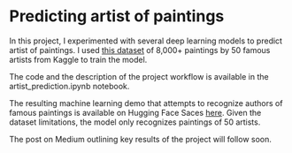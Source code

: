 # Predicting artist of paintings

In this project, I experimented with several deep learning models to predict artist of paintings. I used [this dataset](https://www.kaggle.com/datasets/ikarus777/best-artworks-of-all-time) of 8,000+ paintings by 50 famous artists from Kaggle to train the model.

The code and the description of the project workflow is available in the artist_prediction.ipynb notebook.

The resulting machine learning demo that attempts to recognize authors of famous paintings is available on Hugging Face Saces [here](https://huggingface.co/spaces/osydorchuk/painting_authors). Given the dataset limitations, the model only recognizes paintings of 50 artists.

The post on Medium outlining key results of the project will follow soon.
